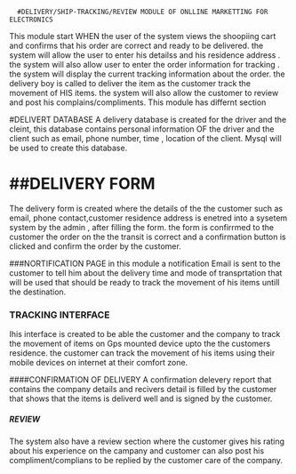       #DELIVERY/SHIP-TRACKING/REVIEW MODULE OF ONLLINE MARKETTING FOR ELECTRONICS
 
  This module start WHEN the user of the system views  the shoopiing cart and confirms that his order are correct and ready to be delivered. the system will allow the user to enter his detailss and his residence address . the system will also allow user to enter the order information for tracking . the system will display the current tracking information about the order. the delivery boy is called to deliver the item as the customer track the movement of HIS items. the system will also allow the customer to review and post his complains/compliments. This module has differnt section 
 
 
 #DELIVERT DATABASE
 A delivery database is created for the driver and the cleint, this database contains personal information OF the driver and the client such as email, phone number, time , location of the  client.  Mysql will be used to create this database.
 
# ##DELIVERY FORM
 The delivery form is created where the details of the the customer such as email, phone contact,customer residence address is enetred into a sysetem system by the admin , after filling the form. the form is confirrmed to the customer the order on the the transit is correct and  a confirmation button is clicked and confirm the order by the customer.


 ###NORTIFICATION PAGE
 in this module a notification Email is sent to the customer  to tell him about the delivery  time and mode of transprtation that  will be used that should be ready to track the movement of his items untill the destination.

 ### TRACKING INTERFACE
 Ihis  interface is created to be able the customer and the company to track the movement of items on Gps mounted device upto the the customers residence. the customer can track the movement of his items using their mobile devices on internet at their comfort zone.
 
 ####CONFIRMATION OF DELIVERY
 A confirmation delevery report that contains the  company details and recivers detail is filled by the customer that shows that the items is deliverd well and is signed by the customer.

 ##### REVIEW
 The system also have a review section where the customer gives his rating about his experience on the campany and  customer can also post his compliment/complians to be replied by the customer care of the company.
